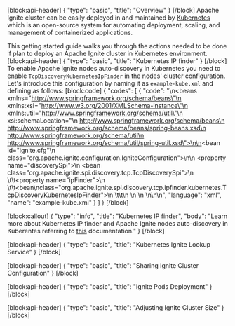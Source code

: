 [block:api-header]
{
  "type": "basic",
  "title": "Overview"
}
[/block]
Apache Ignite cluster can be easily deployed in and maintained by [Kubernetes](https://kubernetes.io) which is an open-source system for automating deployment, scaling, and management of containerized applications.

This getting started guide walks you through the actions needed to be done if plan to deploy an Apache Ignite cluster in Kubernetes environment.
[block:api-header]
{
  "type": "basic",
  "title": "Kubernetes IP finder"
}
[/block]
To enable Apache Ignite nodes auto-discovery in Kubernetes you need to enable `TcpDiscoveryKubernetesIpFinder` in the nodes' cluster configuration. Let's introduce this configuration by naming it as `example-kube.xml` and defining as follows:
[block:code]
{
  "codes": [
    {
      "code": "<?xml version=\"1.0\" encoding=\"UTF-8\"?>\n<beans xmlns=\"http://www.springframework.org/schema/beans\"\n       xmlns:xsi=\"http://www.w3.org/2001/XMLSchema-instance\"\n       xmlns:util=\"http://www.springframework.org/schema/util\"\n       xsi:schemaLocation=\"\n        http://www.springframework.org/schema/beans\n        http://www.springframework.org/schema/beans/spring-beans.xsd\n        http://www.springframework.org/schema/util\n        http://www.springframework.org/schema/util/spring-util.xsd\">\n\n<bean id=\"ignite.cfg\"\n    class=\"org.apache.ignite.configuration.IgniteConfiguration\">\n\n    <property name=\"discoverySpi\">\n        <bean class=\"org.apache.ignite.spi.discovery.tcp.TcpDiscoverySpi\">\n        \t\t<property name=\"ipFinder\">\n            \t\t<bean\nclass=\"org.apache.ignite.spi.discovery.tcp.ipfinder.kubernetes.TcpDiscoveryKubernetesIpFinder\">\n            \t\t</bean>\n            </property>\n        </bean>\n    </property>\n</bean>\n</beans>\n",
      "language": "xml",
      "name": "example-kube.xml"
    }
  ]
}
[/block]

[block:callout]
{
  "type": "info",
  "title": "Kubernetes IP finder",
  "body": "Learn more about Kubernetes IP finder and Apache Ignite nodes auto-discovery in Kuberentes referring to [this](https://apacheignite-mix.readme.io/docs/kubernetes-discovery) documentation."
}
[/block]

[block:api-header]
{
  "type": "basic",
  "title": "Kubernetes Ignite Lookup Service"
}
[/block]

[block:api-header]
{
  "type": "basic",
  "title": "Sharing Ignite Cluster Configuration"
}
[/block]

[block:api-header]
{
  "type": "basic",
  "title": "Ignite Pods Deployment"
}
[/block]

[block:api-header]
{
  "type": "basic",
  "title": "Adjusting Ignite Cluster Size"
}
[/block]